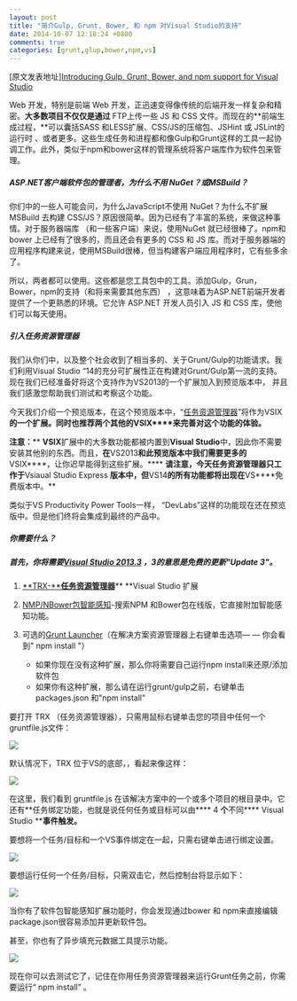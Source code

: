 ```yaml
---
layout: post
title: "简介Gulp, Grunt, Bower, 和 npm 对Visual Studio的支持"
date: 2014-10-07 12:18:24 +0800
comments: true
categories: [grunt,glup,bower,npm,vs]
---
```


 [原文发表地址][Introducing Gulp, Grunt, Bower, and npm support for Visual Studio](http://www.hanselman.com/blog/IntroducingGulpGruntBowerAndNpmSupportForVisualStudio.aspx)

Web 开发，特别是前端 Web 开发，正迅速变得像传统的后端开发一样复杂和精密。**大多数项目不仅仅是通过** FTP上传一些 JS 和 CSS 文件。而现在的**前端生成过程，**可以囊括SASS 和LESS扩展、CSS/JS的压缩包、JSHint 或 JSLint的运行时 、或者更多。这些生成任务和进程都和像Gulp和Grunt这样的工具一起协调工作。此外，类似于npm和bower这样的管理系统将客户端库作为软件包来管理。

##### ASP.NET客户端软件包的管理者，为什么不用 NuGet？或MSBuild？

你们中的一些人可能会问，为什么JavaScript不使用 NuGet？为什么不扩展 MSBuild 去构建 CSS/JS？原因很简单。因为已经有了丰富的系统，来做这种事情。对于服务器端库 （和一些客户端）来说，使用NuGet 就已经很棒了。npm和bower 上已经有了很多的，而且还会有更多的 CSS 和 JS 库。而对于服务器端的应用程序构建来说，使用MSBuild很棒，但当构建客户端应用程序时，它有些多余了。

所以，两者都可以使用。这些都是您工具包中的工具。添加Gulp，Grun，Bower，npm的支持（和将来需要其他东西） ，这意味着为ASP.NET前端开发者提供了一个更熟悉的环境。它允许 ASP.NET 开发人员引入 JS 和 CSS 库，使他们可以每天使用。

##### 引入任务资源管理器

我们从你们中，以及整个社会收到了相当多的、关于Grunt/Gulp的功能请求。我们利用Visual Studio “14的充分可扩展性正在构建对Grunt/Gulp第一流的支持。现在我们已经准备好将这个支持作为VS2013的一个扩展加入到预览版本中， 并且我们感激您帮助我们测试和考察这个功能。

今天我们介绍一个预览版本，在这个预览版本中，“[任务资源管理器](http://visualstudiogallery.msdn.microsoft.com/8e1b4368-4afb-467a-bc13-9650572db708)”将作为VSIX**的一个扩展。****同时也推荐两个其他的****VSIX****来完善对这个功能的体验。**

**注意：**** ****VSIX****扩展中的大多数功能都被内置到****Visual Studio****中，因此你不需要安装其他别的东西。而且，****在****VS2013****和此预览版本中我们需要更多的****VSIX****，让你迟早能得到这些扩展。**** ****请注意，今天任务资源管理器只工作于****Vsiaual Studio Express ****版本中，但****VS14****的所有功能都将出现在****VS****免费版本中。**

类似于VS Productivity Power Tools一样， “DevLabs”这样的功能现在还在预览版中。但是他们终将会集成到最终的产品中。

##### 你需要什么？

##### 首先，你将需要[Visual Studio 2013.3](http://www.microsoft.com/en-us/download/details.aspx?id=43721) ，3的意思是免费的更新"Update 3"。

1.  [**TRX-****任务资源管理器**](http://www.microsofttranslator.com/bv.aspx?from=en&amp;to=zh-CHS&amp;a=http%3A%2F%2Fvisualstudiogallery.msdn.microsoft.com%2F8e1b4368-4afb-467a-bc13-9650572db708)** **Visual Studio 扩展
2.  [NMP/NBower包智能感知](http://www.microsofttranslator.com/bv.aspx?from=en&amp;to=zh-CHS&amp;a=http%3A%2F%2Fvisualstudiogallery.msdn.microsoft.com%2F65748cdb-4087-497e-a394-2e3449c8e61e)-搜索NPM 和Bower包在线版，它直接附加智能感知功能。
3.  可选的[Grunt Launcher](http://visualstudiogallery.msdn.microsoft.com/dcbc5325-79ef-4b72-960e-0a51ee33a0ff)（在解决方案资源管理器上右键单击选项— — 你会看到" npm install "）

    *   如果你现在没有这种扩展，那么你将需要自己运行npm install来还原/添加软件包
    *   如果你有这种扩展，那么请在运行grunt/gulp之前，右键单击 packages.json 和"npm install"

要打开 TRX （任务资源管理器），只需用鼠标右键单击您的项目中任何一个 gruntfile.js文件：

![](http://www.hanselman.com/blog/content/binary/Windows-Live-Writer/Introducing-Gulp-Grunt_E733/image002_60531aad-06cb-4ce7-83ea-5629fa7e8b8d.png)

默认情况下，TRX 位于VS的底部，，看起来像这样：

![](http://www.hanselman.com/blog/content/binary/Windows-Live-Writer/Introducing-Gulp-Grunt_E733/image001_8eae3676-2331-461b-bfe6-fec463c7f49c.png)

在这里，我们看到 gruntfile.js 在该解决方案中的一个或多个项目的根目录中。它还有**任务绑定功能，也就是说任何任务或目标可以由**** 4 ****个****不同**** Visual Studio ****事件触发。**

要想将一个任务/目标和一个VS事件绑定在一起，只需右键单击进行绑定设置。

![](http://www.hanselman.com/blog/content/binary/Windows-Live-Writer/Introducing-Gulp-Grunt_E733/image003_9d3aeb6c-f450-4e68-8d4c-010b619f7da8.png)

要想运行任何一个任务/目标，只需双击它，然后控制台将显示如下：

![](http://www.hanselman.com/blog/content/binary/Windows-Live-Writer/Introducing-Gulp-Grunt_E733/image004_1db90c39-a4cd-42a7-81df-b3ec2493e8c0.png)

当你有了软件包智能感知扩展功能时，你会发现通过bower 和 npm来直接编辑package.json很容易添加并更新软件包。

甚至，你也有了异步填充元数据工具提示功能。

![](http://www.hanselman.com/blog/content/binary/Windows-Live-Writer/Introducing-Gulp-Grunt_E733/tooltip-animated_thumb.gif)

现在你可以去测试它了，记住在你用任务资源管理器来运行Grunt任务之前，你需要运行“ npm install” 。